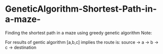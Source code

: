 # GeneticAlgorithm-Shortest-Path-in-a-maze-
Finding the shortest path in a maze using greedy genetic algorithm
Note:

For results of gentic algorithm [a,b,c] implies the route is:
                             source -> a -> b -> c -> destination
